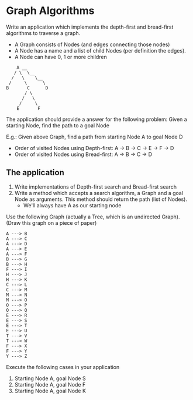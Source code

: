 # Graph Algorithms

Write an application which implements the depth-first and bread-first algorithms to traverse a graph.

- A Graph consists of Nodes (and edges connecting those nodes)
- A Node has a name and a list of child Nodes (per definition the edges).
- A Node can have 0, 1 or more children

```
    A __
   / \  \__
  /   \    \__
 /     \      \
B       C      D
       / \  
      /   \ 
     /     \ 
    E       F 
```

The application should provide a answer for the following problem: Given a starting Node, find the path to a goal Node

E.g.: Given above Graph, find a path from starting Node A to goal Node D
- Order of visited Nodes using Depth-first: A -> B -> C -> E -> F -> D
- Order of visited Nodes using Bread-first: A -> B -> C -> D 

## The application

1. Write implementations of Depth-first search and Bread-first search
2. Write a method which accepts a search algorithm, a Graph and a goal Node as arguments. 
This method should return the path (list of Nodes).
    - We'll always have A as our starting node

Use the following Graph (actually a Tree, which is an undirected Graph).
(Draw this graph on a piece of paper)

```
A ---> B
A ---> C
A ---> D
A ---> E
A ---> F
B ---> G
B ---> H
F ---> I
H ---> J
H ---> K
C ---> L
C ---> M
M ---> N
M ---> O
O ---> P
O ---> Q
E ---> R
E ---> S
E ---> T
E ---> U
T ---> V
T ---> W
F ---> X
F ---> Y
Y ---> Z
```

Execute the following cases in your application
1. Starting Node A, goal Node S
2. Starting Node A, goal Node F
3. Starting Node A, goal Node K